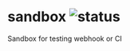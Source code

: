 # sandbox ![status](https://github.com/int128/sandbox/workflows/build/badge.svg)
Sandbox for testing webhook or CI
